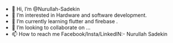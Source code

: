 - 👋 Hi, I’m @Nurullah-Sadekin
- 👀 I’m interested in Hardware and software development.
- 🌱 I’m currently learning  flutter and firebase .
- 💞️ I’m looking to collaborate on ...
- 📫 How to reach me  Facebook/Insta/LinkedIN:- Nurullah Sadekin 

<!---
Nurullah-Sadekin/Nurullah-Sadekin is a ✨ special ✨ repository because its `README.md` (this file) appears on your GitHub profile.
You can click the Preview link to take a look at your changes.
--->
